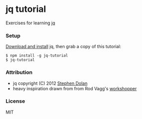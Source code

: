 # jq tutorial

Exercises for learning [jq][0]

### Setup

[Download and install][1] jq, then grab a copy of this tutorial:

    $ npm install -g jq-tutorial
    $ jq-tutorial

### Attribution

  * jq copyright (C) 2012 [Stephen Dolan][2]
  * heavy inspiration drawn from from Rod Vagg's [workshopper][3]

### License

MIT

[0]: http://stedolan.github.io/jq "jq"
[1]: http://stedolan.github.io/jq/download/ "Download jq"
[2]: https://github.com/stedolan
[3]: https://github.com/rvagg/workshopper "Workshopper"

